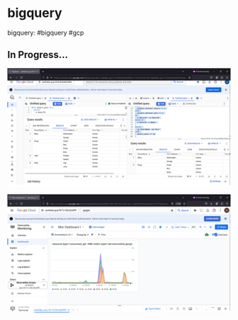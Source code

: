 # bigquery
bigquery: #bigquery #gcp

## In Progress...
![Teaser_Testing_Screenshot2](./bigquery_ss_02.png)

![Teaser_Testing_Screenshot1](./bigquery_ss_01.png)

